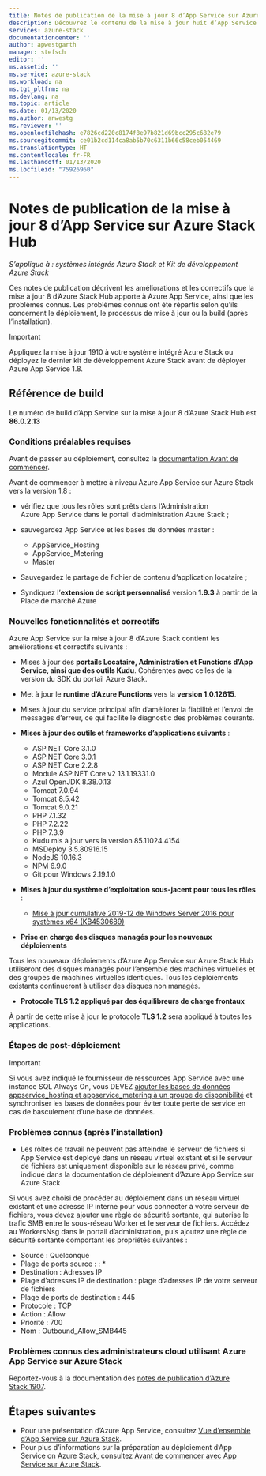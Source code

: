 ```yaml
---
title: Notes de publication de la mise à jour 8 d’App Service sur Azure Stack Hub | Microsoft Docs
description: Découvrez le contenu de la mise à jour huit d’App Service sur Azure Stack Hub, les problèmes connus et l’emplacement à partir duquel la télécharger.
services: azure-stack
documentationcenter: ''
author: apwestgarth
manager: stefsch
editor: ''
ms.assetid: ''
ms.service: azure-stack
ms.workload: na
ms.tgt_pltfrm: na
ms.devlang: na
ms.topic: article
ms.date: 01/13/2020
ms.author: anwestg
ms.reviewer: ''
ms.openlocfilehash: e7826cd220c8174f8e97b821d69bcc295c682e79
ms.sourcegitcommit: ce01b2cd114ca8ab5b70c6311b66c58ceb054469
ms.translationtype: HT
ms.contentlocale: fr-FR
ms.lasthandoff: 01/13/2020
ms.locfileid: "75926960"
---
```

# <a name="app-service-on-azure-stack-hub-update-8-release-notes"></a>Notes de publication de la mise à jour 8 d’App Service sur Azure Stack Hub

*S’applique à : systèmes intégrés Azure Stack et Kit de développement Azure Stack*

Ces notes de publication décrivent les améliorations et les correctifs que la mise à jour 8 d’Azure Stack Hub apporte à Azure App Service, ainsi que les problèmes connus. Les problèmes connus ont été répartis selon qu’ils concernent le déploiement, le processus de mise à jour ou la build (après l’installation).

> [!IMPORTANT]
> Appliquez la mise à jour 1910 à votre système intégré Azure Stack ou déployez le dernier kit de développement Azure Stack avant de déployer Azure App Service 1.8.


## <a name="build-reference"></a>Référence de build

Le numéro de build d’App Service sur la mise à jour 8 d’Azure Stack Hub est **86.0.2.13**

### <a name="prerequisites"></a>Conditions préalables requises

Avant de passer au déploiement, consultez la [documentation Avant de commencer](azure-stack-app-service-before-you-get-started.md).

Avant de commencer à mettre à niveau Azure App Service sur Azure Stack vers la version 1.8 :

- vérifiez que tous les rôles sont prêts dans l’Administration Azure App Service dans le portail d’administration Azure Stack ;

- sauvegardez App Service et les bases de données master :
  - AppService_Hosting
  - AppService_Metering
  - Master

- Sauvegardez le partage de fichier de contenu d’application locataire ;

- Syndiquez l’**extension de script personnalisé** version **1.9.3** à partir de la Place de marché Azure

### <a name="new-features-and-fixes"></a>Nouvelles fonctionnalités et correctifs

Azure App Service sur la mise à jour 8 d’Azure Stack contient les améliorations et correctifs suivants :

- Mises à jour des **portails Locataire, Administration et Functions d’App Service, ainsi que des outils Kudu**. Cohérentes avec celles de la version du SDK du portail Azure Stack.

- Met à jour le **runtime d’Azure Functions** vers la **version 1.0.12615**.

- Mises à jour du service principal afin d’améliorer la fiabilité et l’envoi de messages d’erreur, ce qui facilite le diagnostic des problèmes courants.

- **Mises à jour des outils et frameworks d’applications suivants** :
  - ASP.NET Core 3.1.0
  - ASP.NET Core 3.0.1
  - ASP.NET Core 2.2.8
  - Module ASP.NET Core v2 13.1.19331.0
  - Azul OpenJDK 8.38.0.13
  - Tomcat 7.0.94
  - Tomcat 8.5.42
  - Tomcat 9.0.21
  - PHP 7.1.32
  - PHP 7.2.22
  - PHP 7.3.9
  - Kudu mis à jour vers la version 85.11024.4154
  - MSDeploy 3.5.80916.15
  - NodeJS 10.16.3
  - NPM 6.9.0
  - Git pour Windows 2.19.1.0

- **Mises à jour du système d’exploitation sous-jacent pour tous les rôles** :
  - [Mise à jour cumulative 2019-12 de Windows Server 2016 pour systèmes x64 (KB4530689)](https://support.microsoft.com/help/4530689)

- **Prise en charge des disques managés pour les nouveaux déploiements**

Tous les nouveaux déploiements d’Azure App Service sur Azure Stack Hub utiliseront des disques managés pour l’ensemble des machines virtuelles et des groupes de machines virtuelles identiques.  Tous les déploiements existants continueront à utiliser des disques non managés.

- **Protocole TLS 1.2 appliqué par des équilibreurs de charge frontaux**

À partir de cette mise à jour le protocole **TLS 1.2** sera appliqué à toutes les applications.

### <a name="post-deployment-steps"></a>Étapes de post-déploiement

> [!IMPORTANT]
> Si vous avez indiqué le fournisseur de ressources App Service avec une instance SQL Always On, vous DEVEZ [ajouter les bases de données appservice_hosting et appservice_metering à un groupe de disponibilité](https://docs.microsoft.com/sql/database-engine/availability-groups/windows/availability-group-add-a-database) et synchroniser les bases de données pour éviter toute perte de service en cas de basculement d’une base de données.

### <a name="known-issues-post-installation"></a>Problèmes connus (après l’installation)

- Les rôltes de travail ne peuvent pas atteindre le serveur de fichiers si App Service est déployé dans un réseau virtuel existant et si le serveur de fichiers est uniquement disponible sur le réseau privé, comme indiqué dans la documentation de déploiement d’Azure App Service sur Azure Stack

Si vous avez choisi de procéder au déploiement dans un réseau virtuel existant et une adresse IP interne pour vous connecter à votre serveur de fichiers, vous devez ajouter une règle de sécurité sortante, qui autorise le trafic SMB entre le sous-réseau Worker et le serveur de fichiers. Accédez au WorkersNsg dans le portail d’administration, puis ajoutez une règle de sécurité sortante comportant les propriétés suivantes :
 * Source : Quelconque
 * Plage de ports source : : *
 * Destination : Adresses IP
 * Plage d’adresses IP de destination : plage d’adresses IP de votre serveur de fichiers
 * Plage de ports de destination : 445
 * Protocole : TCP
 * Action : Allow
 * Priorité : 700
 * Nom : Outbound_Allow_SMB445

### <a name="known-issues-for-cloud-admins-operating-azure-app-service-on-azure-stack"></a>Problèmes connus des administrateurs cloud utilisant Azure App Service sur Azure Stack

Reportez-vous à la documentation des [notes de publication d’Azure Stack 1907](azure-stack-release-notes-1907.md).

## <a name="next-steps"></a>Étapes suivantes

- Pour une présentation d’Azure App Service, consultez [Vue d’ensemble d’App Service sur Azure Stack](azure-stack-app-service-overview.md).
- Pour plus d’informations sur la préparation au déploiement d’App Service on Azure Stack, consultez [Avant de commencer avec App Service sur Azure Stack](azure-stack-app-service-before-you-get-started.md).
